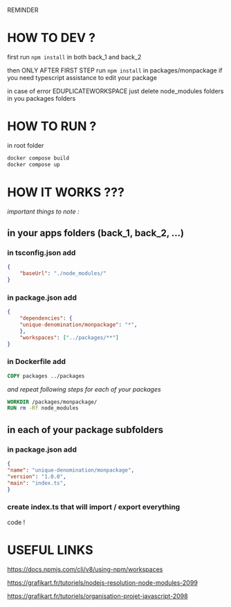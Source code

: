 REMINDER

# HOW TO DEV ?

first run ```npm install``` in both back_1 and back_2

then ONLY AFTER FIRST STEP run ```npm install``` in packages/monpackage if you need typescript assistance to edit your package

in case of error EDUPLICATEWORKSPACE just delete node_modules folders in you packages folders

# HOW TO RUN ?

in root folder

```bash
docker compose build
docker compose up
```

# HOW IT WORKS ???

*important things to note :*

## in your apps folders (back_1, back_2, ...)

### in **tsconfig.json** add
```json
{
    "baseUrl": "./node_modules/"
}
```

### in **package.json** add

```json
{
    "dependencies": {
    "unique-denomination/monpackage": "*",
    },
    "workspaces": ["../packages/**"]
}
```

### in **Dockerfile** add
```dockerfile
COPY packages ../packages
```
*and repeat following steps for each of your packages*
```dockerfile
WORKDIR /packages/monpackage/ 
RUN rm -Rf node_modules
```

## in each of your package subfolders

### in **package.json** add
```json
{
"name": "unique-denomination/monpackage",
"version": "1.0.0",
"main": "index.ts",
}
```

### create **index.ts** that will import / export everything

code !

# USEFUL LINKS

https://docs.npmjs.com/cli/v8/using-npm/workspaces

https://grafikart.fr/tutoriels/nodejs-resolution-node-modules-2099

https://grafikart.fr/tutoriels/organisation-projet-javascript-2098
